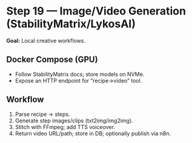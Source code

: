 # Step 19 — Image/Video Generation (StabilityMatrix/LykosAI)
**Goal:** Local creative workflows.

## Docker Compose (GPU)
- Follow StabilityMatrix docs; store models on NVMe.  
- Expose an HTTP endpoint for “recipe→video” tool.

## Workflow
1. Parse recipe → steps.  
2. Generate step images/clips (txt2img/img2img).  
3. Stitch with FFmpeg; add TTS voiceover.  
4. Return video URL/path; store in DB; optionally publish via n8n.
